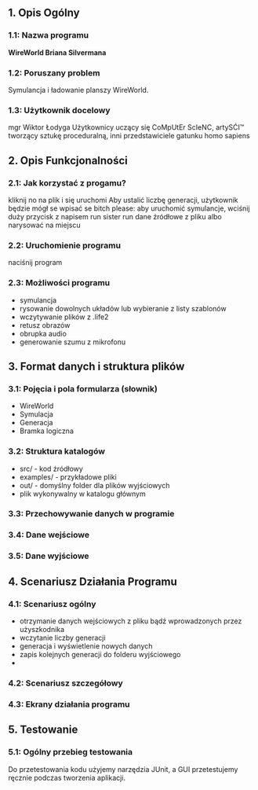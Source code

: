 
## 1. Opis Ogólny

### 1.1: Nazwa programu
**WireWorld Briana Silvermana**

### 1.2: Poruszany problem
Symulancja i ładowanie planszy WireWorld.

### 1.3: Użytkownik docelowy
mgr Wiktor Łodyga
Użytkownicy uczący się CoMpUtEr ScIeNC, artySĆI™ tworzący sztukę proceduralną, inni przedstawiciele gatunku homo sapiens

## 2. Opis Funkcjonalności

### 2.1: Jak korzystać z progamu?
kliknij no na plik i się uruchomi
Aby ustalić liczbę generacji, użytkownik będzie mógł se wpisać se
bitch please: aby uruchomić symulancje, wciśnij duży przycisk z napisem run sister run
dane źródłowe z pliku albo narysować na miejscu

### 2.2: Uruchomienie programu
naciśnij program

### 2.3: Możliwości programu
- symulancja
- rysowanie dowolnych układów lub wybieranie z listy szablonów
- wczytywanie plików z .life2
- retusz obrazów
- obrupka audio
- generowanie szumu z mikrofonu

## 3. Format danych i struktura plików

### 3.1: Pojęcia i pola formularza (słownik)
- WireWorld
- Symulacja 
- Generacja 
- Bramka logiczna

### 3.2: Struktura katalogów
- src/ - kod źródłowy
- examples/ - przykładowe pliki 
- out/ - domyślny folder dla plików wyjściowych
- plik wykonywalny w katalogu głównym

### 3.3: Przechowywanie danych w programie

### 3.4: Dane wejściowe

### 3.5: Dane wyjściowe

## 4. Scenariusz Działania Programu

### 4.1: Scenariusz ogólny
- otrzymanie danych wejściowych z pliku bądź wprowadzonych przez użyszkodnika
- wczytanie liczby generacji
- generacja i wyświetlenie nowych danych
- zapis kolejnych generacji do folderu wyjściowego
- 

### 4.2: Scenariusz szczegółowy

### 4.3: Ekrany działania programu

## 5. Testowanie

### 5.1: Ogólny przebieg testowania
Do przetestowania kodu użyjemy narzędzia JUnit, a GUI przetestujemy ręcznie podczas tworzenia aplikacji.